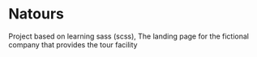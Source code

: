 # Natours
Project based on learning sass (scss), The landing page for the fictional company that provides the tour facility
